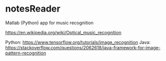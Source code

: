 # notesReader

Matlab (Python) app for music recognition

https://en.wikipedia.org/wiki/Optical_music_recognition

Python:
https://www.tensorflow.org/tutorials/image_recognition
Java:
https://stackoverflow.com/questions/2062618/java-framework-for-image-pattern-recognition
